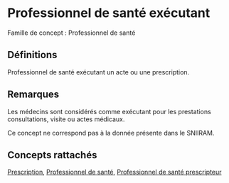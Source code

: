 # Professionnel de santé exécutant 
<!-- SPDX-License-Identifier: MPL-2.0 -->

Famille de concept : Professionnel de santé

## Définitions

Professionnel de santé exécutant un acte ou une prescription.

## Remarques

Les médecins sont considérés comme exécutant pour les prestations consultations, visite ou actes médicaux.

Ce concept ne correspond pas à la donnée présente dans le SNIIRAM.

## Concepts rattachés

[Prescription](prescription.md), [Professionnel de santé](professionnel_de_sante.md), [Professionnel de santé prescripteur](professionnel_de_sante_prescripteur.md)

